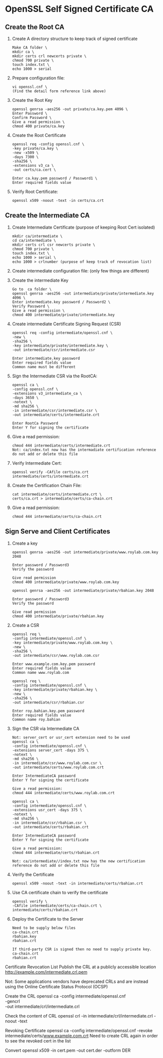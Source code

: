 OpenSSL Self Signed Certificate CA
================================== 
Create the Root CA
------------------
1. Create A directory structure to keep track of signed certificate 

       Make CA folder \
       mkdir ca \
       mkdir certs crl newcerts private \
       chmod 700 private \
       touch index.txt \
       echo 1000 > serial 
 
1. Prepare configuration file: 
       
       vi openssl.cnf \
       (Find the detail form reference link above)
 
1. Create the Root Key
       
       openssl genrsa -aes256 -out private/ca.key.pem 4096 \
       Enter Password \
       Confirm Password \
       Give a read permission \
       chmod 400 private/ca.key 
 
1. Create the Root Certificate
       
       openssl req -config openssl.cnf \
       -key private/ca.key \
       -new -x509 \
       -days 7300 \
       -sha256 \
       -extensions v3_ca \
       -out certs/ca.cert \
       
       Enter ca.kay.pem password / Password1 \
       Enter required fields value
 
1. Verify Root Certificate:

       openssl x509 -noout -text -in certs/ca.crt 
 
Create the Intermediate CA
--------------------------
1. Create Intermediate Certificate (purpose of keeping Root Cert isolated)

       mkdir ca/intermediate \
       cd ca/intermediate \
       mkdir certs crl csr newcerts private \
       chmod 700 private \
       touch index.txt \
       echo 1000 > serial \
       echo 1000 > crlnumber (purpose of keep track of revocation list)
 
1. Create intermediate configuration file: (only few things are different)

1. Create the intermediate Key

       Go to  ca folder \
       openssl genrsa -aes256 -out intermediate/private/intermediate.key 4096 \
       Enter intermediate.key password / Password2 \
       Verify Password \
       Give a read permission \
       chmod 400 intermediate/private/intermediate.key
 
1. Create intermediate Certificate Signing Request (CSR)
       
       openssl req -config intermediate/openssl.cnf \
       -new \
       -sha256 \
       -key intermediate/private/intermediate.key \
       -out intermediate/csr/intermediate.csr
       
       Enter intermediate.key password
       Enter required fields value
       Common name must be different
 
1. Sign the Intermediate CSR via the RootCA:

       openssl ca \
       -config openssl.cnf \
       -extensions v3_intermediate_ca \
       -days 3650 \
       -notext \
       -md sha256 \
       -in intermediate/csr/intermediate.csr \
       -out intermediate/certs/intermediate.crt
       
       Enter RootCa Password
       Enter Y for signing the certificate

1. Give a read permission:
       
       chmod 444 intermediate/certs/intermediate.crt
       Not: ca/index.txt now has the intermadiate certification reference do not add or delete this file
 
1. Verify Intermediate Cert:

       openssl verify -CAfile certs/ca.crt intermediate/certs/intermediate.crt
 
1. Create the Certification Chain File: 
       
       cat intermediate/certs/intermediate.crt \
       certs/ca.crt > intermediate/certs/ca-chain.crt

1. Give a read permission:
       
       chmod 444 intermediate/certs/ca-chain.crt
 
Sign Serve and Client Certificates
----------------------------------
1. Create a key

       openssl genrsa -aes256 -out intermediate/private/www.roylab.com.key 2048
       
       Enter password / Password3
       Verify the password
       
       Give read permission
       chmod 400 intermediate/private/www.roylab.com.key
       
       openssl genrsa -aes256 -out intermediate/private/rbahian.key 2048
       
       Enter password / Password3
       Verify the password
       
       Give read permission
       chmod 400 intermediate/private/rbahian.key
 
1. Create a CSR

       openssl req \
       -config intermediate/openssl.cnf \
       -key intermediate/private/www.roylab.com.key \
       -new \
       -sha256 \
       -out intermediate/csr/www.roylab.com.csr
       
       Enter www.example.com.key.pem password
       Enter required fields value
       Common name www.roylab.com
 
       openssl req \
       -config intermediate/openssl.cnf \
       -key intermediate/private/rbahian.key \
       -new \
       -sha256 \
       -out intermediate/csr/rbahian.csr

       Enter roy.bahian.key.pem password
       Enter required fields value
       Common name roy.bahian 
 
1. Sign the CSR via Intermediate CA 

       Not: server_cert or usr_cert extension need to be used
       openssl ca \
       -config intermediate/openssl.cnf \
       -extensions server_cert -days 375 \
       -notext \
       -md sha256 \
       -in intermediate/csr/www.roylab.com.csr \
       -out intermediate/certs/www.roylab.com.crt

       Enter IntermediateCA password
       Enter Y for signing the certificate

       Give a read permission:     
       chmod 444 intermediate/certs/www.roylab.com.crt
 
       openssl ca \
       -config intermediate/openssl.cnf \
       -extensions usr_cert -days 375 \
       -notext \
       -md sha256 \
       -in intermediate/csr/rbahian.csr \
       -out intermediate/certs/rbahian.crt

       Enter IntermediateCA password
       Enter Y for signing the certificate
       
       Give a read permission:
       chmod 444 intermediate/certs/rbahian.crt
 
       Not: ca/intermediate//index.txt now has the new certification reference do not add or delete this file
 
1. Verify the Certificate

       openssl x509 -noout -text -in intermediate/certs/rbahian.crt

1. Use CA certificate chain to verify the certificate

       openssl verify \
       -CAfile intermediate/certs/ca-chain.crt \
       intermediate/certs/rbahian.crt
 
1. Deploy the Certificate to the Server 

       Need to be supply below files
       ca-chain.crt
       rbahian.key
       rbahian.crt
 
       If third-party CSR is signed then no need to supply private key. 
       ca-chain.crt
       rbahian.crt
 
Certificate Revocation List
    Publish the CRL at a publicly accessible location 
http://example.com/intermediate.crl.pem
 
Not: Some applications vendors have deprecated CRLs and are instead using the Online Certificate Status Protocol (OCSP)
 
Create the CRL
openssl ca -config intermediate/openssl.cnf \
-gencrl \
-out intermediate/crl/intermediate.crl
 
Check the content of CRL
openssl crl -in intermediate/crl/intermediate.crl -noout -text
 
Revoking Certificate 
openssl ca -config intermediate/openssl.cnf -revoke intermediate/certs/www.example.com.crt
Need to create CRL again in order to see the revoked cert in the list
 
Convert
openssl x509 -in cert.pem -out cert.der -outform DER
 
